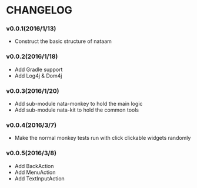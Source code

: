 # CHANGELOG

### v0.0.1(2016/1/13)
- Construct the basic structure of nataam

### v0.0.2(2016/1/18)
- Add Gradle support
- Add Log4j & Dom4j

### v0.0.3(2016/1/20)
- Add sub-module nata-monkey to hold the main logic
- Add sub-module nata-kit to hold the common tools

### v0.0.4(2016/3/7)
- Make the normal monkey tests run with click clickable widgets randomly

### v0.0.5(2016/3/8)
- Add BackAction 
- Add MenuAction
- Add TextInputAction